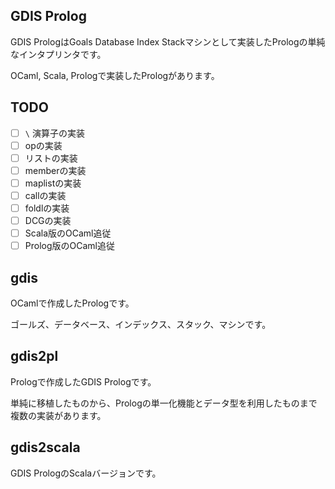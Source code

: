 ## GDIS Prolog

GDIS PrologはGoals Database Index Stackマシンとして実装したPrologの単純なインタプリンタです。

OCaml, Scala, Prologで実装したPrologがあります。

## TODO

- [ ] `\` 演算子の実装
- [ ] opの実装
- [ ] リストの実装
- [ ] memberの実装
- [ ] maplistの実装
- [ ] callの実装
- [ ] foldlの実装
- [ ] DCGの実装
- [ ] Scala版のOCaml追従
- [ ] Prolog版のOCaml追従

## gdis

OCamlで作成したPrologです。

ゴールズ、データベース、インデックス、スタック、マシンです。

## gdis2pl

Prologで作成したGDIS Prologです。

単純に移植したものから、Prologの単一化機能とデータ型を利用したものまで複数の実装があります。

## gdis2scala

GDIS PrologのScalaバージョンです。
